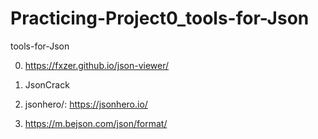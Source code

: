# Practicing-Project0_tools-for-Json
 tools-for-Json

0. https://fxzer.github.io/json-viewer/

1. JsonCrack

2. jsonhero/: https://jsonhero.io/

3. https://m.bejson.com/json/format/


